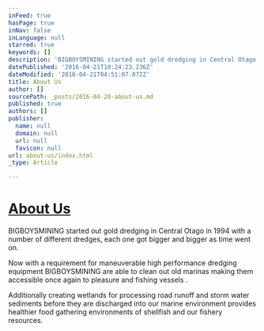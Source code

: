 ```yaml
---
inFeed: true
hasPage: true
inNav: false
inLanguage: null
starred: true
keywords: []
description: 'BIGBOYSMINING started out gold dredging in Central Otago in 1994 with a number of different dredges, each one got bigger and bigger as time went on.'
datePublished: '2016-04-21T10:24:23.236Z'
dateModified: '2016-04-21T04:51:07.072Z'
title: About Us
author: []
sourcePath: _posts/2016-04-20-about-us.md
published: true
authors: []
publisher:
  name: null
  domain: null
  url: null
  favicon: null
url: about-us/index.html
_type: Article

---
```

# [About Us][0]

BIGBOYSMINING started out gold dredging in Central Otago in 1994 with a number of different dredges, each one got bigger and bigger as time went on.

Now with a requirement for maneuverable high performance dredging equipment BIGBOYSMINING are able to clean out old marinas making them accessible once again to pleasure and fishing vessels .

Additionally creating wetlands for processing road runoff and storm water sediments before they are discharged into our marine environment provides healthier food gathering environments of shellfish and our fishery resources.

[0]: 26c47658-fe81-4518-8b77-814a01d67662